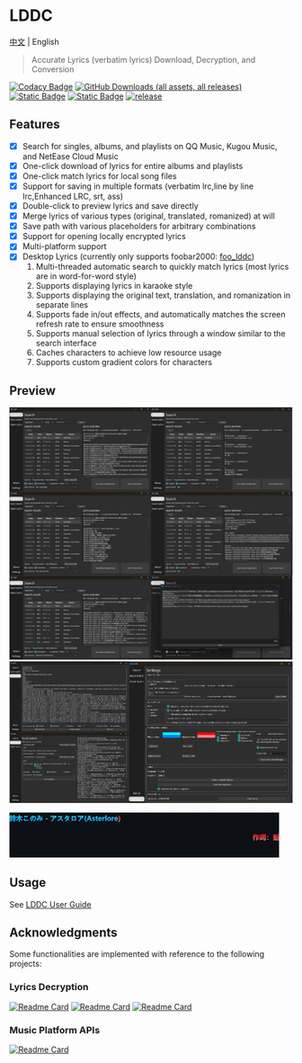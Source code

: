 # LDDC

[中文](./README.md) | English

> Accurate Lyrics (verbatim lyrics) Download, Decryption, and Conversion

[![Codacy Badge](https://app.codacy.com/project/badge/Grade/015f636391584ffc82790ff7038da5ca)](https://app.codacy.com/gh/chenmozhijin/LDDC/dashboard?utm_source=gh&utm_medium=referral&utm_content=&utm_campaign=Badge_grade)
[![GitHub Downloads (all assets, all releases)](https://img.shields.io/github/downloads/chenmozhijin/LDDC/total)](https://github.com/chenmozhijin/LDDC/releases/latest)
[![Static Badge](https://img.shields.io/badge/Python-3.10%2B-brightgreen)](https://www.python.org/downloads/)
[![Static Badge](https://img.shields.io/badge/License-GPLv3-blue)](https://github.com/chenmozhijin/LDDC/blob/main/LICENSE)
[![release](https://img.shields.io/github/v/release/chenmozhijin/LDDC?color=blue)](https://github.com/chenmozhijin/LDDC/releases/latest)

## Features

- [x] Search for singles, albums, and playlists on QQ Music, Kugou Music, and NetEase Cloud Music
- [x] One-click download of lyrics for entire albums and playlists
- [x] One-click match lyrics for local song files
- [x] Support for saving in multiple formats (verbatim lrc,line by line lrc,Enhanced LRC, srt, ass)
- [x] Double-click to preview lyrics and save directly
- [x] Merge lyrics of various types (original, translated, romanized) at will
- [x] Save path with various placeholders for arbitrary combinations
- [x] Support for opening locally encrypted lyrics
- [x] Multi-platform support
- [x] Desktop Lyrics (currently only supports foobar2000: [foo_lddc](https://github.com/chenmozhijin/foo_lddc))
    1. Multi-threaded automatic search to quickly match lyrics (most lyrics are in word-for-word style)
    2. Supports displaying lyrics in karaoke style
    3. Supports displaying the original text, translation, and romanization in separate lines
    4. Supports fade in/out effects, and automatically matches the screen refresh rate to ensure smoothness
    5. Supports manual selection of lyrics through a window similar to the search interface
    6. Caches characters to achieve low resource usage
    7. Supports custom gradient colors for characters

## Preview

![image](img/en_1.jpg)
![image](img/en_2.jpg)

![gif](img/desktop_lyrics.gif)

## Usage

See [LDDC User Guide](https://github.com/chenmozhijin/LDDC/wiki)

## Acknowledgments

Some functionalities are implemented with reference to the following projects:

### Lyrics Decryption

[![Readme Card](https://github-readme-stats.vercel.app/api/pin/?username=WXRIW&repo=QQMusicDecoder)](https://github.com/WXRIW/QQMusicDecoder)
[![Readme Card](https://github-readme-stats.vercel.app/api/pin/?username=jixunmoe&repo=qmc-decode)](https://github.com/jixunmoe/qmc-decode)
[![Readme Card](https://github-readme-stats.vercel.app/api/pin/?username=parakeet-rs&repo=libparakeet)](https://github.com/parakeet-rs/libparakeet)

### Music Platform APIs

[![Readme Card](https://github-readme-stats.vercel.app/api/pin/?username=MCQTSS&repo=MCQTSS_QQMusic)](https://github.com/MCQTSS/MCQTSS_QQMusic)
